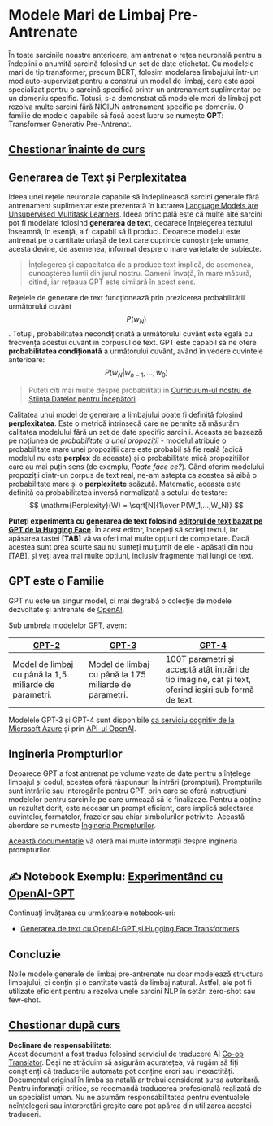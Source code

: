 <!--
CO_OP_TRANSLATOR_METADATA:
{
  "original_hash": "2efbb183384a50f0fc0cde02534d912f",
  "translation_date": "2025-08-25T22:07:24+00:00",
  "source_file": "lessons/5-NLP/20-LangModels/README.md",
  "language_code": "ro"
}
-->
# Modele Mari de Limbaj Pre-Antrenate

În toate sarcinile noastre anterioare, am antrenat o rețea neuronală pentru a îndeplini o anumită sarcină folosind un set de date etichetat. Cu modelele mari de tip transformer, precum BERT, folosim modelarea limbajului într-un mod auto-supervizat pentru a construi un model de limbaj, care este apoi specializat pentru o sarcină specifică printr-un antrenament suplimentar pe un domeniu specific. Totuși, s-a demonstrat că modelele mari de limbaj pot rezolva multe sarcini fără NICIUN antrenament specific pe domeniu. O familie de modele capabile să facă acest lucru se numește **GPT**: Transformer Generativ Pre-Antrenat.

## [Chestionar înainte de curs](https://red-field-0a6ddfd03.1.azurestaticapps.net/quiz/120)

## Generarea de Text și Perplexitatea

Ideea unei rețele neuronale capabile să îndeplinească sarcini generale fără antrenament suplimentar este prezentată în lucrarea [Language Models are Unsupervised Multitask Learners](https://cdn.openai.com/better-language-models/language_models_are_unsupervised_multitask_learners.pdf). Ideea principală este că multe alte sarcini pot fi modelate folosind **generarea de text**, deoarece înțelegerea textului înseamnă, în esență, a fi capabil să îl produci. Deoarece modelul este antrenat pe o cantitate uriașă de text care cuprinde cunoștințele umane, acesta devine, de asemenea, informat despre o mare varietate de subiecte.

> Înțelegerea și capacitatea de a produce text implică, de asemenea, cunoașterea lumii din jurul nostru. Oamenii învață, în mare măsură, citind, iar rețeaua GPT este similară în acest sens.

Rețelele de generare de text funcționează prin prezicerea probabilității următorului cuvânt $$P(w_N)$$. Totuși, probabilitatea necondiționată a următorului cuvânt este egală cu frecvența acestui cuvânt în corpusul de text. GPT este capabil să ne ofere **probabilitatea condiționată** a următorului cuvânt, având în vedere cuvintele anterioare: $$P(w_N | w_{n-1}, ..., w_0)$$

> Puteți citi mai multe despre probabilități în [Curriculum-ul nostru de Știința Datelor pentru Începători](https://github.com/microsoft/Data-Science-For-Beginners/tree/main/1-Introduction/04-stats-and-probability).

Calitatea unui model de generare a limbajului poate fi definită folosind **perplexitatea**. Este o metrică intrinsecă care ne permite să măsurăm calitatea modelului fără un set de date specific sarcinii. Aceasta se bazează pe noțiunea de *probabilitate a unei propoziții* - modelul atribuie o probabilitate mare unei propoziții care este probabil să fie reală (adică modelul nu este **perplex** de aceasta) și o probabilitate mică propozițiilor care au mai puțin sens (de exemplu, *Poate face ce?*). Când oferim modelului propoziții dintr-un corpus de text real, ne-am aștepta ca acestea să aibă o probabilitate mare și o **perplexitate** scăzută. Matematic, aceasta este definită ca probabilitatea inversă normalizată a setului de testare:
$$
\mathrm{Perplexity}(W) = \sqrt[N]{1\over P(W_1,...,W_N)}
$$ 

**Puteți experimenta cu generarea de text folosind [editorul de text bazat pe GPT de la Hugging Face](https://transformer.huggingface.co/doc/gpt2-large)**. În acest editor, începeți să scrieți textul, iar apăsarea tastei **[TAB]** vă va oferi mai multe opțiuni de completare. Dacă acestea sunt prea scurte sau nu sunteți mulțumit de ele - apăsați din nou [TAB], și veți avea mai multe opțiuni, inclusiv fragmente mai lungi de text.

## GPT este o Familie

GPT nu este un singur model, ci mai degrabă o colecție de modele dezvoltate și antrenate de [OpenAI](https://openai.com). 

Sub umbrela modelelor GPT, avem:

| [GPT-2](https://huggingface.co/docs/transformers/model_doc/gpt2#openai-gpt2) | [GPT-3](https://openai.com/research/language-models-are-few-shot-learners) | [GPT-4](https://openai.com/gpt-4) |
| -- | -- | -- |
| Model de limbaj cu până la 1,5 miliarde de parametri. | Model de limbaj cu până la 175 miliarde de parametri. | 100T parametri și acceptă atât intrări de tip imagine, cât și text, oferind ieșiri sub formă de text. |

Modelele GPT-3 și GPT-4 sunt disponibile [ca serviciu cognitiv de la Microsoft Azure](https://azure.microsoft.com/en-us/services/cognitive-services/openai-service/#overview?WT.mc_id=academic-77998-cacaste) și prin [API-ul OpenAI](https://openai.com/api/).

## Ingineria Prompturilor

Deoarece GPT a fost antrenat pe volume vaste de date pentru a înțelege limbajul și codul, acestea oferă răspunsuri la intrări (prompturi). Prompturile sunt intrările sau interogările pentru GPT, prin care se oferă instrucțiuni modelelor pentru sarcinile pe care urmează să le finalizeze. Pentru a obține un rezultat dorit, este necesar un prompt eficient, care implică selectarea cuvintelor, formatelor, frazelor sau chiar simbolurilor potrivite. Această abordare se numește [Ingineria Prompturilor](https://learn.microsoft.com/en-us/shows/ai-show/the-basics-of-prompt-engineering-with-azure-openai-service?WT.mc_id=academic-77998-bethanycheum).

[Această documentație](https://learn.microsoft.com/en-us/semantic-kernel/prompt-engineering/?WT.mc_id=academic-77998-bethanycheum) vă oferă mai multe informații despre ingineria prompturilor.

## ✍️ Notebook Exemplu: [Experimentând cu OpenAI-GPT](../../../../../lessons/5-NLP/20-LangModels/GPT-PyTorch.ipynb)

Continuați învățarea cu următoarele notebook-uri:

* [Generarea de text cu OpenAI-GPT și Hugging Face Transformers](../../../../../lessons/5-NLP/20-LangModels/GPT-PyTorch.ipynb)

## Concluzie

Noile modele generale de limbaj pre-antrenate nu doar modelează structura limbajului, ci conțin și o cantitate vastă de limbaj natural. Astfel, ele pot fi utilizate eficient pentru a rezolva unele sarcini NLP în setări zero-shot sau few-shot.

## [Chestionar după curs](https://red-field-0a6ddfd03.1.azurestaticapps.net/quiz/220)

**Declinare de responsabilitate**:  
Acest document a fost tradus folosind serviciul de traducere AI [Co-op Translator](https://github.com/Azure/co-op-translator). Deși ne străduim să asigurăm acuratețea, vă rugăm să fiți conștienți că traducerile automate pot conține erori sau inexactități. Documentul original în limba sa natală ar trebui considerat sursa autoritară. Pentru informații critice, se recomandă traducerea profesională realizată de un specialist uman. Nu ne asumăm responsabilitatea pentru eventualele neînțelegeri sau interpretări greșite care pot apărea din utilizarea acestei traduceri.